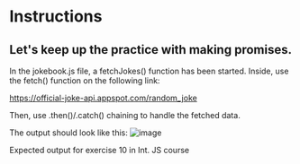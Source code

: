 # Instructions
## Let's keep up the practice with making promises.

In the jokebook.js file, a fetchJokes() function has been started. Inside, use the fetch() function on the following link:

https://official-joke-api.appspot.com/random_joke

Then, use .then()/.catch() chaining to handle the fetched data.

The output should look like this:
![image](https://github.com/user-attachments/assets/34eac692-e2f5-446f-b209-b3fa8f7e133c)

Expected output for exercise 10 in Int. JS course

